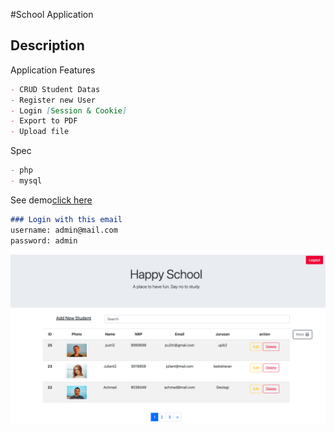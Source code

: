 #School Application

## Description
Application Features
```markdown
- CRUD Student Datas
- Register new User
- Login [Session & Cookie]
- Export to PDF
- Upload file
```

Spec
```markdown
- php
- mysql
```

See demo[click here](www.arnoldtherigan.42web.io)

```markdown
### Login with this email
username: admin@mail.com
password: admin
```

![demothumbnail](thumbnail.png)